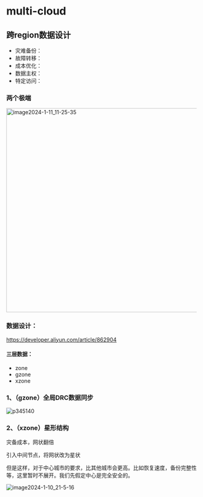 # multi-cloud

## 跨region数据设计

+ 灾难备份：
+ 故障转移：
+ 成本优化：
+ 数据主权：
+ 特定访问：

### 两个极端

<img width="540" alt="image2024-1-11_11-25-35" src="https://github.com/user-attachments/assets/575a243c-0eae-42b6-b715-37abff2db255">

### 数据设计：

https://developer.aliyun.com/article/862904

#### 三层数据：

+ zone
+ gzone
+ xzone

### 1、（gzone）全局DRC数据同步

![p345140](https://github.com/user-attachments/assets/1f63d2d2-379a-4f99-ab42-447841594878)

### 2、（xzone）星形结构

灾备成本，网状翻倍

引入中间节点，将网状改为星状

但是这样，对于中心城市的要求，比其他城市会更高。比如恢复速度，备份完整性等，这里暂时不展开。我们先假定中心是完全安全的。

![image2024-1-10_21-5-16](https://github.com/user-attachments/assets/00c7b4bf-4f01-4962-bd97-56d0aa6d4075)




